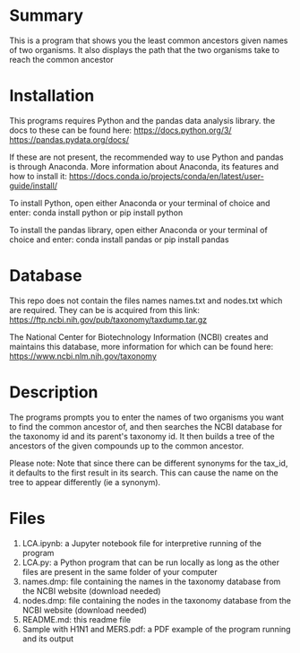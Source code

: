 # Summary

This is a program that shows you the least common ancestors given names of two organisms. It also displays the path that the two organisms take to reach the common ancestor

# Installation

This programs requires Python and the pandas data analysis library. the docs to these can be found here:
https://docs.python.org/3/
https://pandas.pydata.org/docs/

If these are not present, the recommended way to use Python and pandas is through Anaconda. More information about Anaconda, its features and how to install it:
https://docs.conda.io/projects/conda/en/latest/user-guide/install/

To install Python, open either Anaconda or your terminal of choice and enter:
conda install python
or
pip install python

To install the pandas library, open either Anaconda or your terminal of choice and enter:
conda install pandas
or
pip install pandas

# Database
This repo does not contain the files names names.txt and nodes.txt which are required. They can be is acquired from this link:
https://ftp.ncbi.nih.gov/pub/taxonomy/taxdump.tar.gz

The National Center for Biotechnology Information (NCBI) creates and maintains this database, more information for which can be found here:
https://www.ncbi.nlm.nih.gov/taxonomy

# Description
The programs prompts you to enter the names of two organisms you want to find the common ancestor of, and then searches the NCBI database for the taxonomy id and its parent's taxonomy id. It then builds a tree of the ancestors of the given compounds up to the common ancestor.

Please note: Note that since there can be different synonyms for the tax_id, it defaults to the first result in its search. This can cause the name on the tree to appear differently (ie a synonym).

# Files
1. LCA.ipynb: a Jupyter notebook file for interpretive running of the program
2. LCA.py: a Python program that can be run locally as long as the other files are present in the same folder of your computer
3. names.dmp: file containing the names in the taxonomy database from the NCBI website (download needed)
4. nodes.dmp: file containing the nodes in the taxonomy database from the NCBI website (download needed)
5. README.md: this readme file
6. Sample with H1N1 and MERS.pdf: a PDF example of the program running and its output
